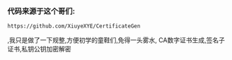 ### 代码来源于这个哥们:
    https://github.com/XiuyeXYE/CertificateGen
,我只是做了一下规整,方便初学的童鞋们,免得一头雾水, CA数字证书生成,签名子证书,私钥公钥加密解密